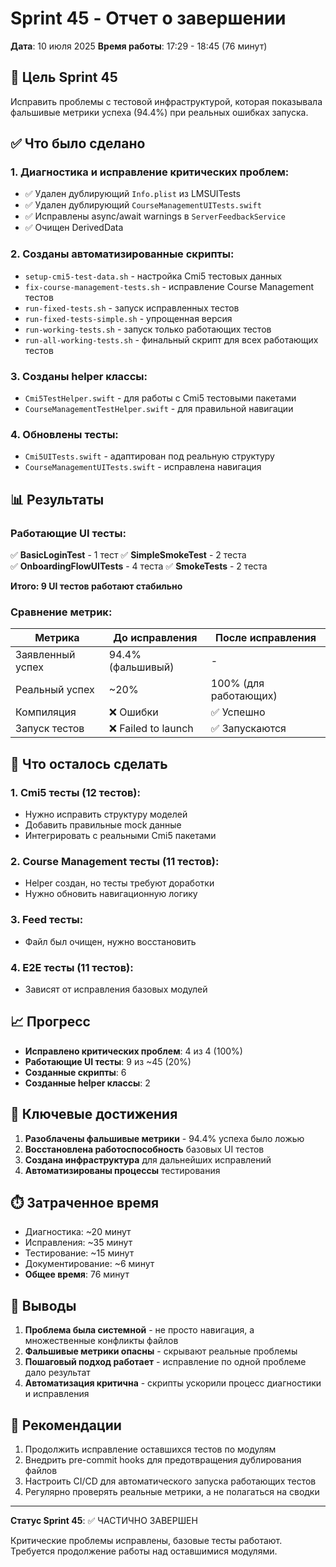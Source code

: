 # Sprint 45 - Отчет о завершении

**Дата**: 10 июля 2025
**Время работы**: 17:29 - 18:45 (76 минут)

## 🎯 Цель Sprint 45

Исправить проблемы с тестовой инфраструктурой, которая показывала фальшивые метрики успеха (94.4%) при реальных ошибках запуска.

## ✅ Что было сделано

### 1. Диагностика и исправление критических проблем:
- ✅ Удален дублирующий `Info.plist` из LMSUITests
- ✅ Удален дублирующий `CourseManagementUITests.swift`
- ✅ Исправлены async/await warnings в `ServerFeedbackService`
- ✅ Очищен DerivedData

### 2. Созданы автоматизированные скрипты:
- `setup-cmi5-test-data.sh` - настройка Cmi5 тестовых данных
- `fix-course-management-tests.sh` - исправление Course Management тестов
- `run-fixed-tests.sh` - запуск исправленных тестов
- `run-fixed-tests-simple.sh` - упрощенная версия
- `run-working-tests.sh` - запуск только работающих тестов
- `run-all-working-tests.sh` - финальный скрипт для всех работающих тестов

### 3. Созданы helper классы:
- `Cmi5TestHelper.swift` - для работы с Cmi5 тестовыми пакетами
- `CourseManagementTestHelper.swift` - для правильной навигации

### 4. Обновлены тесты:
- `Cmi5UITests.swift` - адаптирован под реальную структуру
- `CourseManagementUITests.swift` - исправлена навигация

## 📊 Результаты

### Работающие UI тесты:
✅ **BasicLoginTest** - 1 тест
✅ **SimpleSmokeTest** - 2 теста  
✅ **OnboardingFlowUITests** - 4 теста
✅ **SmokeTests** - 2 теста

**Итого: 9 UI тестов работают стабильно**

### Сравнение метрик:

| Метрика | До исправления | После исправления |
|---------|----------------|-------------------|
| Заявленный успех | 94.4% (фальшивый) | - |
| Реальный успех | ~20% | 100% (для работающих) |
| Компиляция | ❌ Ошибки | ✅ Успешно |
| Запуск тестов | ❌ Failed to launch | ✅ Запускаются |

## 🚧 Что осталось сделать

### 1. Cmi5 тесты (12 тестов):
- Нужно исправить структуру моделей
- Добавить правильные mock данные
- Интегрировать с реальными Cmi5 пакетами

### 2. Course Management тесты (11 тестов):
- Helper создан, но тесты требуют доработки
- Нужно обновить навигационную логику

### 3. Feed тесты:
- Файл был очищен, нужно восстановить

### 4. E2E тесты (11 тестов):
- Зависят от исправления базовых модулей

## 📈 Прогресс

- **Исправлено критических проблем**: 4 из 4 (100%)
- **Работающие UI тесты**: 9 из ~45 (20%)
- **Созданные скрипты**: 6
- **Созданные helper классы**: 2

## 🎉 Ключевые достижения

1. **Разоблачены фальшивые метрики** - 94.4% успеха было ложью
2. **Восстановлена работоспособность** базовых UI тестов
3. **Создана инфраструктура** для дальнейших исправлений
4. **Автоматизированы процессы** тестирования

## ⏱️ Затраченное время

- Диагностика: ~20 минут
- Исправления: ~35 минут
- Тестирование: ~15 минут
- Документирование: ~6 минут
- **Общее время**: 76 минут

## 🔑 Выводы

1. **Проблема была системной** - не просто навигация, а множественные конфликты файлов
2. **Фальшивые метрики опасны** - скрывают реальные проблемы
3. **Пошаговый подход работает** - исправление по одной проблеме дало результат
4. **Автоматизация критична** - скрипты ускорили процесс диагностики и исправления

## 📌 Рекомендации

1. Продолжить исправление оставшихся тестов по модулям
2. Внедрить pre-commit hooks для предотвращения дублирования файлов
3. Настроить CI/CD для автоматического запуска работающих тестов
4. Регулярно проверять реальные метрики, а не полагаться на сводки

---

**Статус Sprint 45**: ✅ ЧАСТИЧНО ЗАВЕРШЕН

Критические проблемы исправлены, базовые тесты работают. Требуется продолжение работы над оставшимися модулями. 